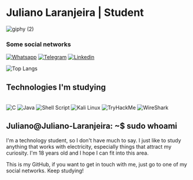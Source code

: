 # Juliano Laranjeira | Student
![giphy (2)](https://github.com/JulianoL13/JulianoL13/assets/125844980/05eabaeb-f0a3-4548-9b17-b7dbe72f7e2e)


### Some social networks

[![Whatsapp](https://img.shields.io/badge/WhatsApp-25D366?style=for-the-badge&logo=whatsapp&logoColor=white)](https://wa.link/6950mi)
[![Telegram](https://img.shields.io/badge/Telegram-2CA5E0?style=for-the-badge&logo=telegram&logoColor=white)](https://t.me/JulianoLaranjeira)
[![Linkedin](https://img.shields.io/badge/LinkedIn-0077B5?style=for-the-badge&logo=linkedin&logoColor=white)](https://www.linkedin.com/in/juliano-laranjeira-a11b43301/)

![Top Langs](https://github-readme-stats.vercel.app/api/top-langs/?username=JulianoL13&langs_count=4)

## Technologies I'm studying
<div style="display: inline_block"><br/>
<img aling="center" alt="C" src="https://img.shields.io/badge/C-00599C?style=for-the-badge&logo=c&logoColor=white"/>
<img aling="center" alt="Java" src="https://img.shields.io/badge/Java-ED8B00?style=for-the-badge&logo=openjdk&logoColor=white"/>
<img aling="center" alt="Shell Script" src="https://img.shields.io/badge/Shell_Script-121011?style=for-the-badge&logo=gnu-bash&logoColor=white"/>
<img aling="center" alt="Kali Linux" src="https://img.shields.io/badge/-Kali%20Linux-%23557C94?style=for-the-badge&logo=kalilinux&logoColor=white"/>
<img aling="center" alt="TryHackMe" src="https://img.shields.io/badge/-TryHackMe-%23212C42?style=for-the-badge&logo=tryhackme&logoColor=white"/>
<img aling="center" alt="WireShark" src="https://img.shields.io/badge/-Wireshark-%231679A7?style=for-the-badge&logo=wireshark&logoColor=white"/>
</div>

## Juliano@Juliano-Laranjeira: ~$ sudo whoami
I'm a technology student, so I don't have much to say. I just like to study anything that works with electricity, especially things that attract my curiosity. I'm 18 years old and I hope I can fit into this area. 

This is my GitHub, if you want to get in touch with me, just go to one of my social networks. Keep studying!
